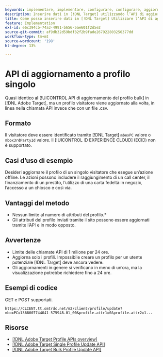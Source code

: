 ```yaml
---
keywords: implementare, implementare, configurare, configurare, aggiornare un singolo profilo
description: Inserire dati in [!DNL Target] utilizzando l’API di aggiornamento a profilo singolo.
title: Come posso inserire dati in [!DNL Target] Utilizzare l’API di aggiornamento a profilo singolo?
feature: Implementation
exl-id: e6c394cb-74a3-4991-b656-5ae601f2d5e2
source-git-commit: af9db32d59bdf32f2b9fade267922803250377dd
workflow-type: tm+mt
source-wordcount: '198'
ht-degree: 13%

---
```


# API di aggiornamento a profilo singolo

Quasi identico al [!UICONTROL API di aggiornamento del profilo bulk] in [!DNL Adobe Target], ma un profilo visitatore viene aggiornato alla volta, in linea nella chiamata API invece che con un file .csv.

## Formato

Il visitatore deve essere identificato tramite [!DNL Target] `mboxPC` valore o `mbox3rdPartyId` valore. Il [!UICONTROL ID EXPERIENCE CLOUD] (ECID) non è supportato.

## Casi d’uso di esempio

Desideri aggiornare il profilo di un singolo visitatore che esegue un’azione offline. Le azioni possono includere il raggiungimento di un call center, il finanziamento di un prestito, l’utilizzo di una carta fedeltà in negozio, l’accesso a un chiosco e così via.

## Vantaggi del metodo

* Nessun limite al numero di attributi del profilo.*
* Gli attributi del profilo inviati tramite il sito possono essere aggiornati tramite l’API e in modo opposto.

## Avvertenze

* Limite delle chiamate API di 1 milione per 24 ore.
* Aggiorna solo i profili. Impossibile creare un profilo per un utente potenziale [!DNL Target] deve ancora vedere.
* Gli aggiornamenti in genere si verificano in meno di un’ora, ma la visualizzazione potrebbe richiedere fino a 24 ore.

## Esempi di codice

GET e POST supportati.

```
https://CLIENT.tt.omtrdc.net/m2/client/profile/update?mboxPC=1368007744041-575948.01_00&profile.attr1=0&profile.attr2=1...
```

## Risorse

* [[!DNL Adobe Target Profile APIs overview]](/help/dev/administer/profile-api/profile-api-overview.md)
* [[!DNL Adobe Target Single Profile Update API]](/help/dev/administer/profile-api/profile-single-api.md)
* [[!DNL Adobe Target Bulk Profile Update API]](/help/dev/administer/profile-api/profile-bulk-api.md)
